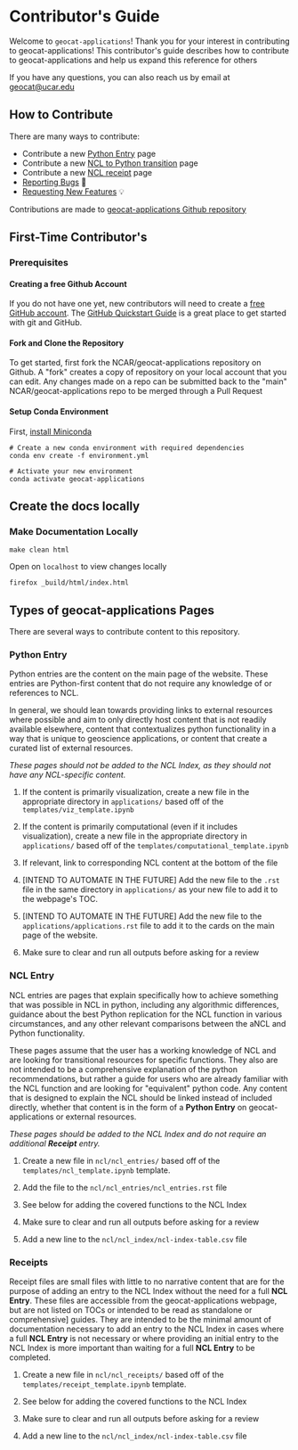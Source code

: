 # Contributor's Guide
Welcome to `geocat-applications`! Thank you for your interest in contributing to geocat-applications! This contributor's guide describes how to contribute to geocat-applications and help us expand this reference for others

If you have any questions, you can also reach us by email at [geocat@ucar.edu](geocat@ucar.edu)

## How to Contribute

There are many ways to contribute:

- Contribute a new [Python Entry](#python-entry) page
- Contribute a new [NCL to Python transition](#ncl-entry) page
- Contribute a new [NCL receipt](#receipts) page
- [Reporting Bugs](https://github.com/NCAR/geocat-applications/issues) 🐞
- [Requesting New Features](https://github.com/NCAR/geocat-applications/issues) 💡

Contributions are made to [geocat-applications Github repository](https://github.com/NCAR/geocat-applications)

## First-Time Contributor's

### Prerequisites

#### Creating a free Github Account

If you do not have one yet, new contributors will need to create a [free GitHub account](https://github.com/signup>).
The [GitHub Quickstart Guide](https://docs.github.com/en/get-started/start-your-journey) is a great place to get
started with git and GitHub.

#### Fork and Clone the Repository

To get started, first fork the NCAR/geocat-applications repository on Github. A "fork" creates a copy of repository on your local account that you can edit. Any changes made on a repo can be submitted back to the "main" NCAR/geocat-applications repo to be merged through a Pull Request

#### Setup Conda Environment

First, [install Miniconda](https://docs.anaconda.com/free/miniconda/miniconda-install/)

```
# Create a new conda environment with required dependencies
conda env create -f environment.yml

# Activate your new environment
conda activate geocat-applications
```

## Create the docs locally

### Make Documentation Locally

```
make clean html
```
Open on `localhost` to view changes locally

```
firefox _build/html/index.html
```

## Types of geocat-applications Pages

There are several ways to contribute content to this repository.

### Python Entry

Python entries are the content on the main page of the website. These entries
are Python-first content that do not require any knowledge of or references to NCL.

In general, we should lean towards providing links to external resources where
possible and aim to only directly host content that is not readily available
elsewhere, content that contextualizes python functionality in a way that is
unique to geoscience applications, or content that create a curated list of
external resources.

*These pages should not be added to the NCL Index, as they should not have any
NCL-specific content.*

1. If the content is primarily visualization, create a new file in the
   appropriate directory in `applications/` based off of
   the `templates/viz_template.ipynb`

1. If the content is primarily computational (even if it includes
   visualization), create a new file in the appropriate directory
   in `applications/` based off of the `templates/computational_template.ipynb`

1. If relevant, link to corresponding NCL content at the bottom of the file

1. [INTEND TO AUTOMATE IN THE FUTURE] Add the new file to the `.rst` file in the
   same directory in `applications/` as your new file to add it to the webpage's
   TOC.

1. [INTEND TO AUTOMATE IN THE FUTURE] Add the new file to
   the `applications/applications.rst` file to add it to the cards on the main
   page of the website.

1. Make sure to clear and run all outputs before asking for a review

### NCL Entry

NCL entries are pages that explain specifically how to achieve something that
was possible in NCL in python, including any algorithmic differences, guidance
about the best Python replication for the NCL function in various circumstances,
and any other relevant comparisons between the aNCL and Python functionality.

These pages assume that the user has a working knowledge of NCL and are looking
for transitional resources for specific functions. They also are not intended to
be a comprehensive explanation of the python recommendations, but rather a guide
for users who are already familiar with the NCL function and are looking for
"equivalent" python code. Any content that is designed to explain the NCL should
be linked instead of included directly, whether that content is in the form of a
**Python Entry** on geocat-applications or external resources.

*These pages should be added to the NCL Index and do not require an additional
**Receipt** entry.*

1. Create a new file in `ncl/ncl_entries/` based off of the
   `templates/ncl_template.ipynb` template.

1. Add the file to the `ncl/ncl_entries/ncl_entries.rst` file

1. See below for adding the covered functions to the NCL Index

1. Make sure to clear and run all outputs before asking for a review

1. Add a new line to the `ncl/ncl_index/ncl-index-table.csv` file

### Receipts

Receipt files are small files with little to no narrative content that are for
the purpose of adding an entry to the NCL Index without the need for a full
**NCL Entry**. These files are accessible from the geocat-applications webpage,
but are not listed on TOCs or intended to be read as standalone or
comprehensive]
guides. They are intended to be the minimal amount of documentation necessary to
add an entry to the NCL Index in cases where a full **NCL Entry** is not
necessary or where providing an initial entry to the NCL Index is more important
than waiting for a full **NCL Entry** to be completed.

1. Create a new file in `ncl/ncl_receipts/` based off of the
   `templates/receipt_template.ipynb` template.

1. See below for adding the covered functions to the NCL Index

1. Make sure to clear and run all outputs before asking for a review

1. Add a new line to the `ncl/ncl_index/ncl-index-table.csv` file
